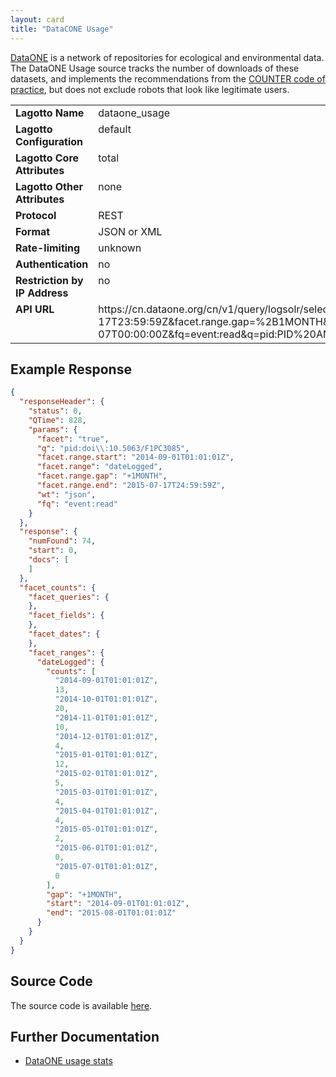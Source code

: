 ```yaml
---
layout: card
title: "DataCONE Usage"
---
```


[DataONE](http://www.dataone.org) is a network of repositories for ecological and environmental data. The DataONE Usage source tracks the number of downloads of these datasets, and implements the recommendations from the [COUNTER code of practice](http://www.projectcounter.org/r4/APPD.pdf), but does not exclude robots that look like legitimate users.

<table width=100% border="0" cellspacing="0" cellpadding="0">
<tbody>
<tr>
<td valign="top" width=30%><strong>Lagotto Name</strong></td>
<td valign="top" width=70%>dataone_usage</td>
</tr>
<tr>
<td valign="top" width=20%><strong>Lagotto Configuration</strong></td>
<td valign="top" width=80%>default</td>
</tr>
<tr>
<td valign="top" width=20%><strong>Lagotto Core Attributes</strong></td>
<td valign="top" width=80%>total</td>
</tr>
<td valign="top" width=20%><strong>Lagotto Other Attributes</strong></td>
<td valign="top" width=80%>none</td>
</tr>
<tr>
<td valign="top" width=30%><strong>Protocol</strong></td>
<td valign="top" width=70%>REST</td>
</tr>
<tr>
<td valign="top" width=30%><strong>Format</strong></td>
<td valign="top" width=70%>JSON or XML</td>
</tr>
<tr>
<td valign="top" width=20%><strong>Rate-limiting</strong></td>
<td valign="top" width=80%>unknown</td>
</tr>
<tr>
<td valign="top" width=20%><strong>Authentication</strong></td>
<td valign="top" width=80%>no</td>
</tr>
<tr>
<td valign="top" width=20%><strong>Restriction by IP Address</strong></td>
<td valign="top" width=80%>no</td>
</tr>
<tr>
<td valign="top" width=20%><strong>API URL</strong></td>
<td valign="top" width=80%>https://cn.dataone.org/cn/v1/query/logsolr/select?facet=true&facet.range=dateLogged&facet.range.end=2015-07-17T23:59:59Z&facet.range.gap=%2B1MONTH&facet.range.start=2011-07-07T00:00:00Z&fq=event:read&q=pid:PID%20AND%20isRepeatVisit:false%20AND%20inPartialRobotList:false&wt=json</td>
</tr>
</tbody>
</table>

## Example Response

```json
{
  "responseHeader": {
    "status": 0,
    "QTime": 828,
    "params": {
      "facet": "true",
      "q": "pid:doi\\:10.5063/F1PC3085",
      "facet.range.start": "2014-09-01T01:01:01Z",
      "facet.range": "dateLogged",
      "facet.range.gap": "+1MONTH",
      "facet.range.end": "2015-07-17T24:59:59Z",
      "wt": "json",
      "fq": "event:read"
    }
  },
  "response": {
    "numFound": 74,
    "start": 0,
    "docs": [
    ]
  },
  "facet_counts": {
    "facet_queries": {
    },
    "facet_fields": {
    },
    "facet_dates": {
    },
    "facet_ranges": {
      "dateLogged": {
        "counts": [
          "2014-09-01T01:01:01Z",
          13,
          "2014-10-01T01:01:01Z",
          20,
          "2014-11-01T01:01:01Z",
          10,
          "2014-12-01T01:01:01Z",
          4,
          "2015-01-01T01:01:01Z",
          12,
          "2015-02-01T01:01:01Z",
          5,
          "2015-03-01T01:01:01Z",
          4,
          "2015-04-01T01:01:01Z",
          4,
          "2015-05-01T01:01:01Z",
          2,
          "2015-06-01T01:01:01Z",
          0,
          "2015-07-01T01:01:01Z",
          0
        ],
        "gap": "+1MONTH",
        "start": "2014-09-01T01:01:01Z",
        "end": "2015-08-01T01:01:01Z"
      }
    }
  }
}
```

## Source Code
The source code is available [here](https://github.com/lagotto/lagotto/blob/master/app/models/sources/dataone_usage.rb).

## Further Documentation
* [DataONE usage stats](http://mdc.lagotto.io/dataone-usage-stats/)
